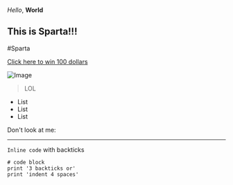 *Hello*, **World**

## This is Sparta!!!
#Sparta 

[Click here to win 100 dollars](https://www.youtube.com/watch?v=dQw4w9WgXcQ)

![Image](http://url/a.png)
> LOL

* List
* List
* List

Don't look at me:

---

`Inline code` with backticks



```
# code block
print '3 backticks or'
print 'indent 4 spaces'
```
